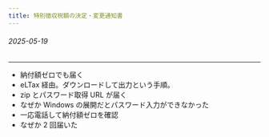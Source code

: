 ```yaml
---
title: 特別徴収税額の決定・変更通知書
---
```


###### 2025-05-19

---

- 納付額ゼロでも届く
- eLTax 経由。ダウンロードして出力という手順。
- zip とパスワード取得 URL が届く
- なぜか Windows の展開だとパスワード入力ができなかった
- 一応電話して納付額ゼロを確認
- なぜか 2 回届いた
